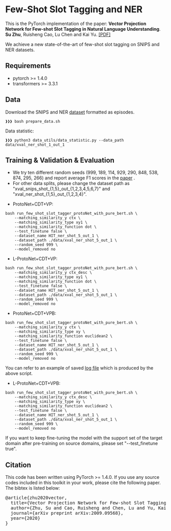 # Few-Shot Slot Tagging and NER

This is the PyTorch implementation of the paper:
**Vector Projection Network for Few-shot Slot Tagging in Natural Language Understanding**. **Su Zhu**, Ruisheng Cao, Lu Chen and Kai Yu. 
[[PDF]](https://arxiv.org/pdf/2009.09568.pdf) 

We achieve a new state-of-the-art of few-shot slot tagging on SNIPS and NER datasets.

## Requirements

* pytorch >= 1.4.0
* transformers >= 3.3.1

## Data
Download the SNIPS and NER [dataset](https://atmahou.github.io/attachments/ACL2020data.zip) formatted as episodes.
```console
❱❱❱ bash prepare_data.sh
```

Data statistic:
```console 
❱❱❱ python3 data_utils/data_statistic.py --data_path data/xval_ner_shot_1_out_1
```

## Training & Validation & Evaluation

 - We try ten different random seeds (999, 189, 114, 929, 290, 848, 538, 874, 295, 266) and report average F1 scores in the [paper](https://arxiv.org/pdf/2009.09568.pdf) . 
 - For other data splits, please change the dataset path as "xval_snips_shot_{1,5}\_out_{1,2,3,4,5,6,7}" and "xval_ner_shot_{1,5}\_out_{1,2,3,4}".

* ProtoNet+CDT+VP:
```shell
bash run_few_shot_slot_tagger_protoNet_with_pure_bert.sh \
    --matching_similarity_y ctx \
    --matching_similarity_type xy1 \
    --matching_similarity_function dot \
    --test_finetune false \
    --dataset_name HIT_ner_shot_5_out_1 \
    --dataset_path ./data/xval_ner_shot_5_out_1 \
    --random_seed 999 \
    --model_removed no
```

* L-ProtoNet+CDT+VP:
```shell 
bash run_few_shot_slot_tagger_protoNet_with_pure_bert.sh \
    --matching_similarity_y ctx_desc \
    --matching_similarity_type xy1 \
    --matching_similarity_function dot \
    --test_finetune false \
    --dataset_name HIT_ner_shot_5_out_1 \
    --dataset_path ./data/xval_ner_shot_5_out_1 \
    --random_seed 999 \
    --model_removed no
```

* ProtoNet+CDT+VPB: 
```shell 
bash run_few_shot_slot_tagger_protoNet_with_pure_bert.sh \
    --matching_similarity_y ctx \
    --matching_similarity_type xy \
    --matching_similarity_function euclidean2 \
    --test_finetune false \
    --dataset_name HIT_ner_shot_5_out_1 \
    --dataset_path ./data/xval_ner_shot_5_out_1 \
    --random_seed 999 \
    --model_removed no
```
You can refer to an example of saved [log file](./example_log_file.txt) which is produced by the above script.

* L-ProtoNet+CDT+VPB:
```shell 
bash run_few_shot_slot_tagger_protoNet_with_pure_bert.sh \
    --matching_similarity_y ctx_desc \
    --matching_similarity_type xy \
    --matching_similarity_function euclidean2 \
    --test_finetune false \
    --dataset_name HIT_ner_shot_5_out_1 \
    --dataset_path ./data/xval_ner_shot_5_out_1 \
    --random_seed 999 \
    --model_removed no
```

If you want to keep fine-tuning the model with the support set of the target domain after pre-training on source domains, please set "--test_finetune true".

## Citation
This code has been written using PyTorch >= 1.4.0. If you use any source codes included in this toolkit in your work, please cite the following paper. The bibtex is listed below:
<pre>
@article{zhu2020vector,
  title={Vector Projection Network for Few-shot Slot Tagging in Natural Language Understanding},
  author={Zhu, Su and Cao, Ruisheng and Chen, Lu and Yu, Kai},
  journal={arXiv preprint arXiv:2009.09568},
  year={2020}
}
</pre>
